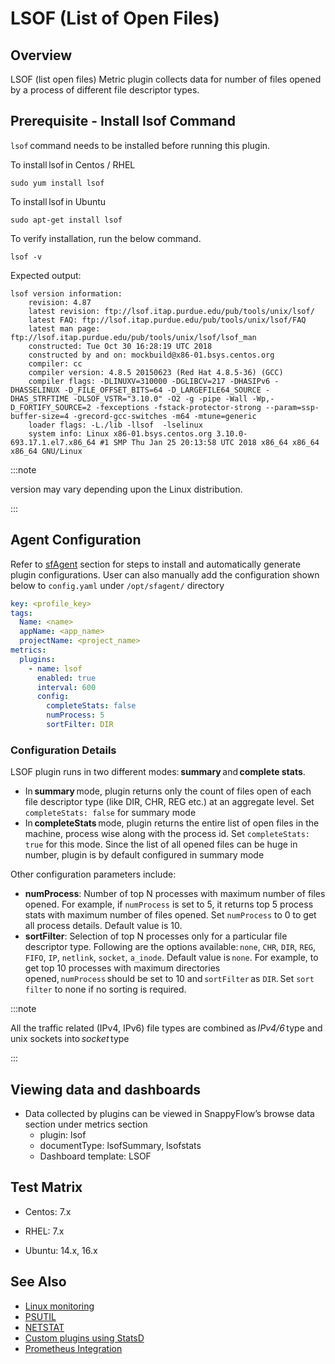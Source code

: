 # LSOF (List of Open Files)

## Overview

LSOF (list open files) Metric plugin collects data for number of files opened by a process of different file descriptor types. 

## Prerequisite -  Install lsof Command

`lsof` command needs to be installed before running this plugin.

To install lsof in Centos / RHEL

```shell
sudo yum install lsof
```

To install lsof in Ubuntu

```shell
sudo apt-get install lsof
```

To verify installation, run the below command. 

```shell
lsof -v
```

Expected output: 

```shell
lsof version information: 
    revision: 4.87 
    latest revision: ftp://lsof.itap.purdue.edu/pub/tools/unix/lsof/ 
    latest FAQ: ftp://lsof.itap.purdue.edu/pub/tools/unix/lsof/FAQ 
    latest man page: ftp://lsof.itap.purdue.edu/pub/tools/unix/lsof/lsof_man 
    constructed: Tue Oct 30 16:28:19 UTC 2018 
    constructed by and on: mockbuild@x86-01.bsys.centos.org 
    compiler: cc 
    compiler version: 4.8.5 20150623 (Red Hat 4.8.5-36) (GCC) 
    compiler flags: -DLINUXV=310000 -DGLIBCV=217 -DHASIPv6 -DHASSELINUX -D_FILE_OFFSET_BITS=64 -D_LARGEFILE64_SOURCE -DHAS_STRFTIME -DLSOF_VSTR="3.10.0" -O2 -g -pipe -Wall -Wp,-D_FORTIFY_SOURCE=2 -fexceptions -fstack-protector-strong --param=ssp-buffer-size=4 -grecord-gcc-switches -m64 -mtune=generic 
    loader flags: -L./lib -llsof  -lselinux 
    system info: Linux x86-01.bsys.centos.org 3.10.0-693.17.1.el7.x86_64 #1 SMP Thu Jan 25 20:13:58 UTC 2018 x86_64 x86_64 x86_64 GNU/Linux 
```

:::note

version may vary depending upon the Linux distribution. 

:::

## Agent Configuration

 

Refer to [sfAgent](/docs/Quick_Start/getting_started#sfagent) section for steps to install and automatically generate plugin configurations.  User can also manually add the configuration shown below to `config.yaml` under `/opt/sfagent/` directory 

```yaml
key: <profile_key> 
tags: 
  Name: <name> 
  appName: <app_name> 
  projectName: <project_name> 
metrics: 
  plugins: 
    - name: lsof 
      enabled: true 
      interval: 600 
      config: 
        completeStats: false 
        numProcess: 5 
        sortFilter: DIR 
```

### Configuration Details

 LSOF plugin runs in two different modes: **summary** and **complete stats**. 

- In **summary** mode, plugin returns only the count of files open of each file descriptor type (like DIR, CHR, REG etc.) at an aggregate level. Set `completeStats: false` for summary mode 
- In **completeStats** mode, plugin returns the entire list of open files in the machine, process wise along with the process id. Set `completeStats: true` for this mode. Since the list of all opened files can be huge in number, plugin is by default configured in summary mode 

Other configuration parameters include: 

- **numProcess**: Number of top N processes with maximum number of files opened. For example, if `numProcess` is set to 5, it returns top 5 process stats with maximum number of files opened. Set `numProcess` to 0 to get all process details. Default value is 10. 
- **sortFilter**: Selection of top N processes only for a particular file descriptor type. Following are the options available: `none`, `CHR`, `DIR`, `REG`, `FIFO`, `IP`, `netlink`, `socket`, `a_inode`. Default value is `none`. For example, to get top 10 processes with maximum directories opened, `numProcess` should be set to 10 and `sortFilter` as `DIR`. Set `sort filter` to none if no sorting is required. 

 

:::note

All the traffic related (IPv4, IPv6) file types are combined as *IPv4/6* type and unix sockets into *socket* type

:::

## Viewing data and dashboards 

 

- Data collected by plugins can be viewed in SnappyFlow’s browse data section under metrics section
  - plugin: lsof 
  - documentType: lsofSummary, lsofstats 
  - Dashboard template: LSOF 

 

## Test Matrix 

 

- Centos: 7.x 

- RHEL: 7.x 

- Ubuntu: 14.x, 16.x 

   


## See Also 

 

- [Linux monitoring](/docs/integrations/os/linux/linux_os)
- [PSUTIL](/docs/integrations/os/linux/psutil)
- [NETSTAT](/docs/integrations/os/linux/netstat)
- [Custom plugins using StatsD](/docs/integrations/statsd/custom_monitoring)
- [Prometheus Integration](/docs/Integrations/kubernetes/prometheus_exporter) 

